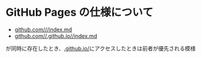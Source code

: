 # GitHub Pages の仕様について

- <ins>github.com/<user>/<repo>/index.md</ins>
- <ins>github.com/<user>/<user>.github.io/<repo>/index.md</ins>

が同時に存在したとき、<ins><user>.github.io/<repo></ins>にアクセスしたときは前者が優先される模様
